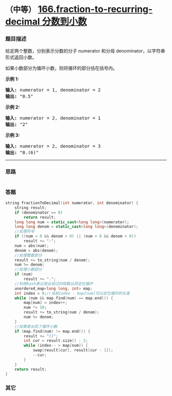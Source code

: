 # `（中等）`  [166.fraction-to-recurring-decimal 分数到小数](https://leetcode-cn.com/problems/fraction-to-recurring-decimal/)

### 题目描述
<p>给定两个整数，分别表示分数的分子&nbsp;numerator 和分母 denominator，以字符串形式返回小数。</p>

<p>如果小数部分为循环小数，则将循环的部分括在括号内。</p>

<p><strong>示例 1:</strong></p>

<pre><strong>输入:</strong> numerator = 1, denominator = 2
<strong>输出:</strong> "0.5"
</pre>

<p><strong>示例&nbsp;2:</strong></p>

<pre><strong>输入:</strong> numerator = 2, denominator = 1
<strong>输出:</strong> "2"</pre>

<p><strong>示例&nbsp;3:</strong></p>

<pre><strong>输入:</strong> numerator = 2, denominator = 3
<strong>输出: </strong>"0.(6)"
</pre>


---
### 思路
```
```

### 答题
``` C++
string fractionToDecimal(int numerator, int denominator) {
	string result;
	if (denominator == 0)
		return result;
	long long num = static_cast<long long>(numerator);
	long long denom = static_cast<long long>(denominator);
	//处理符号
	if ((num < 0 && denom > 0) || (num > 0 && denom < 0))
		result += "-";
	num = abs(num);
	denom = abs(denom);
	//处理整数部分
	result += to_string(num / denom);
	num %= denom;
	//处理小数部分
	if (num)
		result += ".";
	//利用hash表记录出现过的除数从而定位循环
	unordered_map<long long, int> map;
	int index = 0;//当前index - map[num]可以定位循环的长度
	while (num && map.find(num) == map.end()) {
		map[num] = index++;
		num *= 10;
		result += to_string(num / denom);
		num %= denom;
	}
	//如果是出现了循环小数
	if (map.find(num) != map.end()) {
		result += "()";
		int cur = result.size() - 2;
		while (index-- > map[num]) {
			swap(result[cur], result[cur - 1]);
			--cur;
		}
	}
	return result;
}
```

### 其它
``` C++
```

